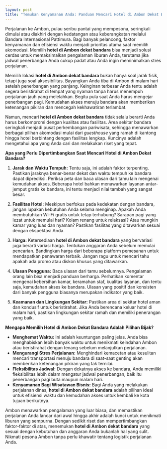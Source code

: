 ```yaml
---
layout: post
title: "Temukan Kenyamanan Anda: Panduan Mencari Hotel di Ambon Dekat Bandara"
---
```


Perjalanan ke Ambon, pulau seribu pantai yang mempesona, seringkali dimulai atau diakhiri dengan kedatangan atau keberangkatan melalui Bandara Internasional Pattimura. Bagi banyak pelancong, faktor kenyamanan dan efisiensi waktu menjadi prioritas utama saat memilih akomodasi. Memilih **hotel di Ambon dekat bandara** bisa menjadi solusi cerdas untuk memaksimalkan pengalaman liburan Anda, terutama jika jadwal penerbangan Anda cukup padat atau Anda ingin meminimalkan stres perjalanan.

Memilih lokasi **hotel di Ambon dekat bandara** bukan hanya soal jarak fisik, tetapi juga soal aksesibilitas. Bayangkan Anda tiba di Ambon di malam hari setelah penerbangan yang panjang. Keinginan terbesar Anda tentu adalah segera beristirahat di tempat yang nyaman tanpa harus menempuh perjalanan jauh yang melelahkan. Begitu pula saat Anda harus mengejar penerbangan pagi. Kemudahan akses menuju bandara akan memberikan ketenangan pikiran dan mencegah kekhawatiran terlambat.

Namun, mencari **hotel di Ambon dekat bandara** tidak selalu berarti Anda harus berkompromi dengan kualitas atau fasilitas. Area sekitar bandara seringkali menjadi pusat perkembangan pariwisata, sehingga menawarkan berbagai pilihan akomodasi mulai dari *guesthouse* yang ramah di kantong hingga hotel berbintang dengan fasilitas lengkap. Kuncinya adalah mengetahui apa yang Anda cari dan melakukan riset yang tepat.

**Apa yang Perlu Dipertimbangkan Saat Mencari Hotel di Ambon Dekat Bandara?**

1.  **Jarak dan Waktu Tempuh:** Tentu saja, ini adalah faktor terpenting. Pastikan jaraknya benar-benar dekat dan waktu tempuh ke bandara dapat diprediksi. Periksa peta dan baca ulasan dari tamu lain mengenai kemudahan akses. Beberapa hotel bahkan menawarkan layanan antar-jemput gratis ke bandara, ini tentu menjadi nilai tambah yang sangat besar.

2.  **Fasilitas Hotel:** Meskipun berfokus pada kedekatan dengan bandara, jangan lupakan kebutuhan Anda selama menginap. Apakah Anda membutuhkan Wi-Fi gratis untuk tetap terhubung? Sarapan pagi yang lezat untuk memulai hari? Kolam renang untuk relaksasi? Atau mungkin kamar yang luas dan nyaman? Pastikan fasilitas yang ditawarkan sesuai dengan ekspektasi Anda.

3.  **Harga:** Ketersediaan **hotel di Ambon dekat bandara** yang bervariasi juga berarti variasi harga. Tentukan anggaran Anda sebelum memulai pencarian. Bandingkan harga dari beberapa platform pemesanan untuk mendapatkan penawaran terbaik. Jangan ragu untuk mencari tahu apakah ada promo atau diskon khusus yang ditawarkan.

4.  **Ulasan Pengguna:** Baca ulasan dari tamu sebelumnya. Pengalaman orang lain bisa menjadi panduan berharga. Perhatikan komentar mengenai kebersihan kamar, keramahan staf, kualitas layanan, dan tentu saja, kemudahan akses ke bandara. Ulasan yang positif dan konsisten dari banyak pengguna biasanya merupakan indikator yang baik.

5.  **Keamanan dan Lingkungan Sekitar:** Pastikan area di sekitar hotel aman dan kondusif untuk beristirahat. Jika Anda berencana keluar hotel di malam hari, pastikan lingkungan sekitar ramah dan memiliki penerangan yang baik.

**Mengapa Memilih Hotel di Ambon Dekat Bandara Adalah Pilihan Bijak?**

*   **Menghemat Waktu:** Ini adalah keuntungan paling jelas. Anda bisa menghabiskan lebih banyak waktu untuk menikmati keindahan Ambon atau beristirahat dengan tenang sebelum melanjutkan perjalanan.
*   **Mengurangi Stres Perjalanan:** Menghindari kemacetan atau kesulitan mencari transportasi menuju bandara di saat-saat genting akan memberikan ketenangan pikiran yang tak ternilai.
*   **Fleksibilitas Jadwal:** Dengan dekatnya akses ke bandara, Anda memiliki fleksibilitas lebih dalam mengatur jadwal penerbangan, baik itu penerbangan pagi buta maupun malam hari.
*   **Kenyamanan Bagi Wisatawan Bisnis:** Bagi Anda yang melakukan perjalanan dinas, **hotel di Ambon dekat bandara** adalah pilihan ideal untuk efisiensi waktu dan kemudahan akses untuk kembali ke kota tujuan berikutnya.

Ambon menawarkan pengalaman yang luar biasa, dan memastikan perjalanan Anda lancar dari awal hingga akhir adalah kunci untuk menikmati liburan yang sempurna. Dengan sedikit riset dan mempertimbangkan faktor-faktor di atas, menemukan **hotel di Ambon dekat bandara** yang sesuai dengan kebutuhan dan anggaran Anda bukanlah hal yang sulit. Nikmati pesona Ambon tanpa perlu khawatir tentang logistik perjalanan Anda.
